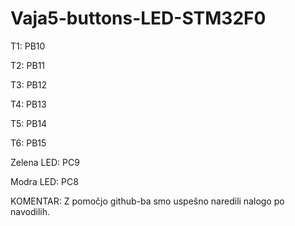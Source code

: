 # Vaja5-buttons-LED-STM32F0
T1: PB10

T2: PB11

T3: PB12

T4: PB13

T5: PB14

T6: PB15

Zelena LED: PC9

Modra LED: PC8

KOMENTAR: Z pomočjo github-ba smo uspešno naredili nalogo po navodilih.
